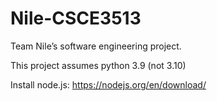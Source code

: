 # Nile-CSCE3513
Team Nile’s software engineering project.

This project assumes python 3.9 (not 3.10)

Install node.js: https://nodejs.org/en/download/
